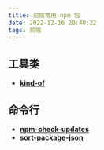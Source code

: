 ```yaml
---
title: 前端常用 npm 包
date: 2022-12-16 20:40:22
tags: 前端
---
```


## 工具类

- [**kind-of**](https://github.com/jonschlinkert/kind-of)

## 命令行

- [**npm-check-updates**](https://github.com/raineorshine/npm-check-updates)
- [**sort-package-json**](https://github.com/keithamus/sort-package-json)
